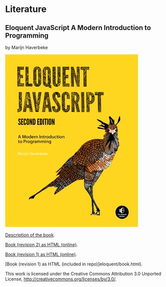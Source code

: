 Literature
===================



Eloquent JavaScript
A Modern Introduction to Programming
-------------------

by Marijn Haverbeke

<img src="eloquent-2/cover.png" alt="Eloquent JavaScript Book Cover">

[Description of the book](http://eloquentjavascript.net/).

[Book (revision 2) as HTML (online)](http://eloquentjavascript.net/).

[Book (revision 1) as HTML (online)](http://eloquentjavascript.net/contents.html).

[Book (revision 1) as HTML (included in repo)]eloquent/book.html).

This work is licensed under the Creative Commons Attribution 3.0 Unported License, http://creativecommons.org/licenses/by/3.0/.

